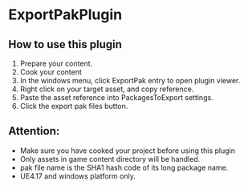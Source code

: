 # ExportPakPlugin

## How to use this plugin
1. Prepare your content.
2. Cook your content
3. In the windows menu, click ExportPak entry to open plugin viewer.
4. Right click on your target asset, and copy reference.
5. Paste the asset reference into PackagesToExport settings.
6. Click the export pak files button.

## Attention:
+ Make sure you have cooked your project before using this plugin
+ Only assets in game content directory will be handled.
+ pak file name is the SHA1 hash code of its long package name.
+ UE4.17 and windows platform only.
